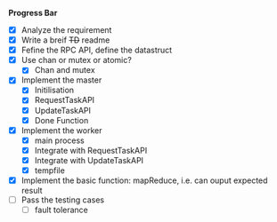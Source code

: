 **Progress Bar**

- [x] Analyze the requirement
- [x] Write a breif ~~TD~~ readme
- [x] Fefine the RPC API, define the datastruct
- [x] Use chan or mutex or atomic?
  - [x] Chan and mutex 
- [x] Implement the master
  - [x] Initilisation
  - [x] RequestTaskAPI
  - [x] UpdateTaskAPI
  - [x] Done Function
- [x] Implement the worker
  - [x] main process
  - [x] Integrate with RequestTaskAPI
  - [x] Integrate with UpdateTaskAPI
  - [x] tempfile
- [x] Implement the basic function: mapReduce, i.e. can ouput expected result
- [ ] Pass the testing cases
  - [ ] fault tolerance